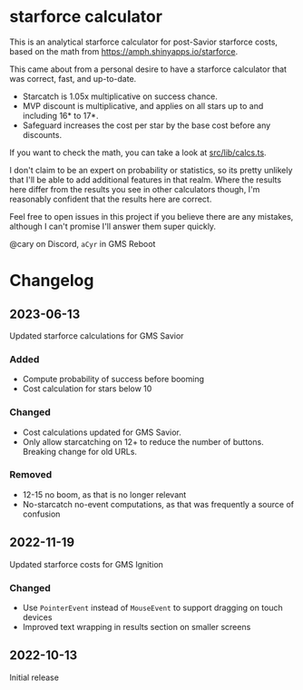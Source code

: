 # starforce calculator

This is an analytical starforce calculator for post-Savior starforce costs,
based on the math from https://amph.shinyapps.io/starforce.

This came about from a personal desire to have a starforce calculator that was
correct, fast, and up-to-date.
  - Starcatch is 1.05x multiplicative on success chance.
  - MVP discount is multiplicative, and applies on all stars up to and
      including 16* to 17*.
  - Safeguard increases the cost per star by the base cost before any discounts.

If you want to check the math, you can take a look at
[src/lib/calcs.ts](src/lib/calcs.ts).

I don't claim to be an expert on probability or statistics, so its pretty
unlikely that I'll be able to add additional features in that realm. Where the
results here differ from the results you see in other calculators though, I'm
reasonably confident that the results here are correct.

Feel free to open issues in this project if you believe there are any mistakes,
although I can't promise I'll answer them super quickly.

@cary on Discord, `aCyr` in GMS Reboot

# Changelog

## 2023-06-13

Updated starforce calculations for GMS Savior

### Added

  - Compute probability of success before booming
  - Cost calculation for stars below 10

### Changed

  - Cost calculations updated for GMS Savior.
  - Only allow starcatching on 12+ to reduce the number of buttons. Breaking
      change for old URLs.

### Removed

  - 12-15 no boom, as that is no longer relevant
  - No-starcatch no-event computations, as that was frequently a source of
      confusion

## 2022-11-19

Updated starforce costs for GMS Ignition

### Changed

  - Use `PointerEvent` instead of `MouseEvent` to support dragging on touch devices
  - Improved text wrapping in results section on smaller screens

## 2022-10-13

Initial release
